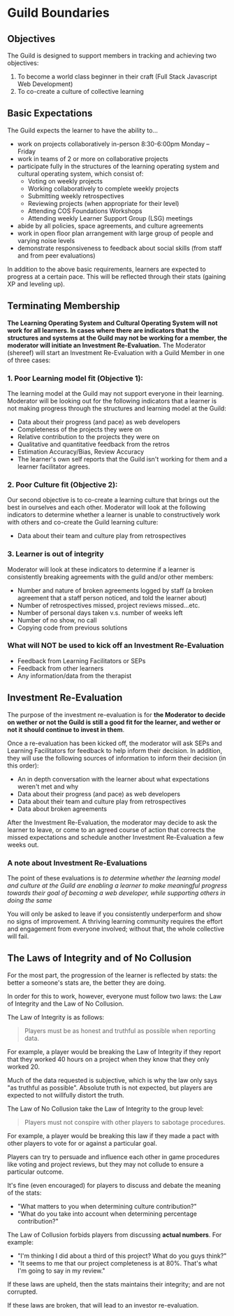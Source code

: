 # Guild Boundaries

## Objectives

The Guild is designed to support members in tracking and achieving two objectives:

1. To become a world class beginner in their craft (Full Stack Javascript Web Development)
1. To co-create a culture of collective learning

## Basic Expectations

The Guild expects the learner to have the ability to…

- work on projects collaboratively in-person 8:30-6:00pm Monday – Friday
- work in teams of 2 or more on collaborative projects
- participate fully in the structures of the learning operating system and cultural operating system, which consist of:
  - Voting on weekly projects
  - Working collaboratively to complete weekly projects
  - Submitting weekly retrospectives
  - Reviewing projects (when appropriate for their level)
  - Attending COS Foundations Workshops
  - Attending weekly Learner Support Group (LSG) meetings
- abide by all policies, space agreements, and culture agreements
- work in open floor plan arrangement with large group of people and varying noise levels
- demonstrate responsiveness to feedback about social skills (from staff and from peer evaluations)

In addition to the above basic requirements, learners are expected to progress at a certain pace. This will be reflected through their stats (gaining XP and leveling up).

## Terminating Membership

**The Learning Operating System and Cultural Operating System will not work for all learners. In cases where there are indicators that the structures and systems at the Guild may not be working for a member, the moderator will initiate an Investment Re-Evaluation.** The Moderator (shereef) will start an Investment Re-Evaluation with a Guild Member in one of three cases:

### 1. Poor Learning model fit (Objective 1):

The learning model at the Guild may not support everyone in their learning. Moderator will be looking out for the following indicators that a learner is not making progress through the structures and learning model at the Guild:

- Data about their progress (and pace) as web developers
- Completeness of the projects they were on
- Relative contribution to the projects they were on
- Qualitative and quantitative feedback from the retros
- Estimation Accuracy/Bias, Review Accuracy
- The learner's own self reports that the Guild isn't working for them and a learner facilitator agrees.

### 2. Poor Culture fit (Objective 2):

Our second objective is to co-create a learning culture that brings out the best in ourselves and each other. Moderator will look at the following indicators to determine whether a learner is unable to constructively work with others and co-create the Guild learning culture:

- Data about their team and culture play from retrospectives

### 3. Learner is out of integrity

Moderator will look at these indicators to determine if a learner is consistently breaking agreements with the guild and/or other members:

- Number and nature of broken agreements logged by staff (a broken agreement that a staff person noticed, and told the learner about)
- Number of retrospectives missed, project reviews missed...etc.
- Number of personal days taken v.s. number of weeks left
- Number of no show, no call
- Copying code from previous solutions

### What will NOT be used to kick off an Investment Re-Evaluation

- Feedback from Learning Facilitators or SEPs
- Feedback from other learners
- Any information/data from the therapist

## Investment Re-Evaluation

The purpose of the investment re-evaluation is for **the Moderator to decide on wether or not the Guild is still a good fit for the learner, and wether or not it should continue to invest in them**.

Once a re-evaluation has been kicked off, the moderator will ask SEPs and Learning Facilitators for feedback to help inform their decision. In addition, they will use the following sources of information to inform their decision (in this order):

- An in depth conversation with the learner about what expectations weren't met and why
- Data about their progress (and pace) as web developers
- Data about their team and culture play from retrospectives
- Data about broken agreements


After the Investment Re-Evaluation, the moderator may decide to ask the learner to leave, or come to an agreed course of action that corrects the missed expectations and schedule another Investment Re-Evaluation a few weeks out.


### A note about Investment Re-Evaluations

The point of these evaluations is *to determine whether the learning model and culture at the Guild are enabling a learner to make meaningful progress towards their goal of becoming a web developer, while supporting others in doing the same*

You will only be asked to leave if you consistently underperform and show no signs of improvement. A thriving learning community requires the effort and engagement from everyone involved; without that, the whole collective will fail.

## The Laws of Integrity and of No Collusion

For the most part, the progression of the learner is reflected by stats: the better a someone's stats are, the better they are doing.

In order for this to work, however, everyone must follow two laws: the Law of Integrity and the Law of No Collusion.

The Law of Integrity is as follows:

> Players must be as honest and truthful as possible when reporting data.

For example, a player would be breaking the Law of Integrity if they report that they worked 40 hours on a project when they know that they only worked 20.

Much of the data requested is subjective, which is why the law only says "as truthful as possible". Absolute truth is not expected, but players are expected to not willfully distort the truth.

The Law of No Collusion take the Law of Integrity to the group level:

> Players must not conspire with other players to sabotage procedures.

For example, a player would be breaking this law if they made a pact with other players to vote for or against a particular goal.

Players can try to persuade and influence each other in game procedures like voting and project reviews, but they may not collude to ensure a particular outcome.

It's fine (even encouraged) for players to discuss and debate the meaning of the stats:
- "What matters to you when determining culture contribution?"
- "What do you take into account when determining percentage contribution?"

The Law of Collusion forbids players from discussing **actual numbers**. For example:
- "I'm thinking I did about a third of this project? What do you guys think?"
- "It seems to me that our project completeness is at 80%. That's what I'm going to say in my review."

If these laws are upheld, then the stats maintains their integrity; and are not corrupted.

If these laws are broken, that will lead to an investor re-evaluation.


[stats]: ./Stats.md

[cos-conflict-resolution-process]: http://cos.learnersguild.org/Processes/Conflict.html
